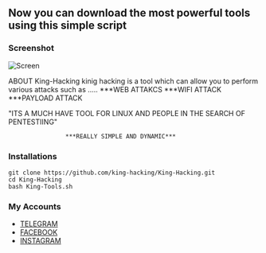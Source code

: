 ## Now you can download the most powerful tools using this simple script
### Screenshot
![Screen](http://www.m9c.net/uploads/15563553591.jpg)
 
 ABOUT King-Hacking 
   kinig hacking is a tool which can allow you to perform various attacks such as .....
        ***WEB ATTAKCS 
        ***WIFI ATTACK 
        ***PAYLOAD ATTACK  
  
  "ITS A MUCH HAVE TOOL FOR LINUX AND PEOPLE IN THE SEARCH OF PENTESTIING"  
                    
                    ***REALLY SIMPLE AND DYNAMIC***
 
 
 
 
### Installations
```
git clone https://github.com/king-hacking/King-Hacking.git
cd King-Hacking
bash King-Tools.sh   
```
### My Accounts
* [TELEGRAM](https://t.me/w_e_a)
* [FACEBOOK](https://www.facebook.com/king.hacking.sy)
* [INSTAGRAM](https://instagram.com/king1hacking)
